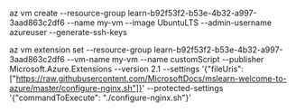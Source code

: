 az vm create
--resource-group learn-b92f53f2-b53e-4b32-a997-3aad863c2df6
--name my-vm
--image UbuntuLTS
--admin-username azureuser
--generate-ssh-keys

az vm extension set
--resource-group learn-b92f53f2-b53e-4b32-a997-3aad863c2df6
--vm-name my-vm
--name customScript
--publisher Microsoft.Azure.Extensions
--version 2.1
--settings '{"fileUris":["https://raw.githubusercontent.com/MicrosoftDocs/mslearn-welcome-to-azure/master/configure-nginx.sh"]}'
--protected-settings '{"commandToExecute": "./configure-nginx.sh"}'
